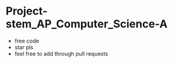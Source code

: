 # Project-stem_AP_Computer_Science-A
* free code 
* star pls 
* feel free to add through pull requests
